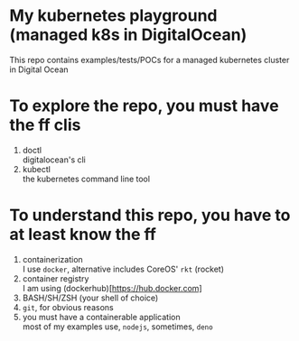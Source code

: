 # My kubernetes playground (managed k8s in DigitalOcean)

This repo contains examples/tests/POCs for a managed kubernetes cluster in Digital Ocean

# To explore the repo, you must have the ff clis

1. doctl  
   digitalocean's cli
1. kubectl  
   the kubernetes command line tool

# To understand this repo, you have to at least know the ff

1. containerization  
   I use `docker`, alternative includes CoreOS' `rkt` (rocket)
1. container registry  
   I am using (dockerhub)[https://hub.docker.com]
1. BASH/SH/ZSH (your shell of choice)
1. `git`, for obvious reasons
1. you must have a containerable application  
   most of my examples use, `nodejs`, sometimes, `deno`
